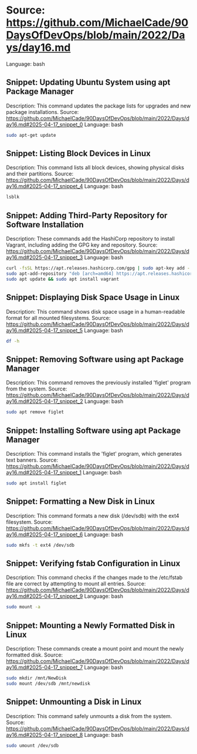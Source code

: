 # Source: https://github.com/MichaelCade/90DaysOfDevOps/blob/main/2022/Days/day16.md
Language: bash

## Snippet: Updating Ubuntu System using apt Package Manager
Description: This command updates the package lists for upgrades and new package installations.
Source: https://github.com/MichaelCade/90DaysOfDevOps/blob/main/2022/Days/day16.md#2025-04-17_snippet_0
Language: bash

```bash
sudo apt-get update
```

## Snippet: Listing Block Devices in Linux
Description: This command lists all block devices, showing physical disks and their partitions.
Source: https://github.com/MichaelCade/90DaysOfDevOps/blob/main/2022/Days/day16.md#2025-04-17_snippet_4
Language: bash

```bash
lsblk
```

## Snippet: Adding Third-Party Repository for Software Installation
Description: These commands add the HashiCorp repository to install Vagrant, including adding the GPG key and repository.
Source: https://github.com/MichaelCade/90DaysOfDevOps/blob/main/2022/Days/day16.md#2025-04-17_snippet_3
Language: bash

```bash
curl -fsSL https://apt.releases.hashicorp.com/gpg | sudo apt-key add -
sudo apt-add-repository "deb [arch=amd64] https://apt.releases.hashicorp.com $(lsb_release -cs) main"
sudo apt update && sudo apt install vagrant
```

## Snippet: Displaying Disk Space Usage in Linux
Description: This command shows disk space usage in a human-readable format for all mounted filesystems.
Source: https://github.com/MichaelCade/90DaysOfDevOps/blob/main/2022/Days/day16.md#2025-04-17_snippet_5
Language: bash

```bash
df -h
```

## Snippet: Removing Software using apt Package Manager
Description: This command removes the previously installed 'figlet' program from the system.
Source: https://github.com/MichaelCade/90DaysOfDevOps/blob/main/2022/Days/day16.md#2025-04-17_snippet_2
Language: bash

```bash
sudo apt remove figlet
```

## Snippet: Installing Software using apt Package Manager
Description: This command installs the 'figlet' program, which generates text banners.
Source: https://github.com/MichaelCade/90DaysOfDevOps/blob/main/2022/Days/day16.md#2025-04-17_snippet_1
Language: bash

```bash
sudo apt install figlet
```

## Snippet: Formatting a New Disk in Linux
Description: This command formats a new disk (/dev/sdb) with the ext4 filesystem.
Source: https://github.com/MichaelCade/90DaysOfDevOps/blob/main/2022/Days/day16.md#2025-04-17_snippet_6
Language: bash

```bash
sudo mkfs -t ext4 /dev/sdb
```

## Snippet: Verifying fstab Configuration in Linux
Description: This command checks if the changes made to the /etc/fstab file are correct by attempting to mount all entries.
Source: https://github.com/MichaelCade/90DaysOfDevOps/blob/main/2022/Days/day16.md#2025-04-17_snippet_9
Language: bash

```bash
sudo mount -a
```

## Snippet: Mounting a Newly Formatted Disk in Linux
Description: These commands create a mount point and mount the newly formatted disk.
Source: https://github.com/MichaelCade/90DaysOfDevOps/blob/main/2022/Days/day16.md#2025-04-17_snippet_7
Language: bash

```bash
sudo mkdir /mnt/NewDisk
sudo mount /dev/sdb /mnt/newdisk
```

## Snippet: Unmounting a Disk in Linux
Description: This command safely unmounts a disk from the system.
Source: https://github.com/MichaelCade/90DaysOfDevOps/blob/main/2022/Days/day16.md#2025-04-17_snippet_8
Language: bash

```bash
sudo umount /dev/sdb
```